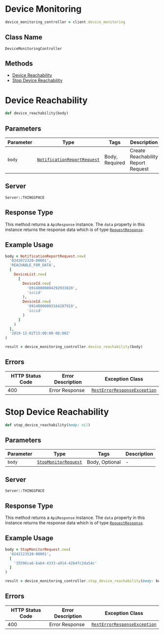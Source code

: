 # Device Monitoring

```ruby
device_monitoring_controller = client.device_monitoring
```

## Class Name

`DeviceMonitoringController`

## Methods

* [Device Reachability](../../doc/controllers/device-monitoring.md#device-reachability)
* [Stop Device Reachability](../../doc/controllers/device-monitoring.md#stop-device-reachability)


# Device Reachability

```ruby
def device_reachability(body)
```

## Parameters

| Parameter | Type | Tags | Description |
|  --- | --- | --- | --- |
| `body` | [`NotificationReportRequest`](../../doc/models/notification-report-request.md) | Body, Required | Create Reachability Report Request |

## Server

`Server::THINGSPACE`

## Response Type

This method returns a `ApiResponse` instance. The `data` property in this instance returns the response data which is of type [`RequestResponse`](../../doc/models/request-response.md).

## Example Usage

```ruby
body = NotificationReportRequest.new(
  '0242072320-00001',
  'REACHABLE_FOR_DATA',
  [
    DeviceList.new(
      [
        DeviceId.new(
          '89148000004292933820',
          'iccid'
        ),
        DeviceId.new(
          '89148000003164287919',
          'iccid'
        )
      ]
    )
  ],
  '2019-12-02T15:00:00-08:00Z'
)

result = device_monitoring_controller.device_reachability(body)
```

## Errors

| HTTP Status Code | Error Description | Exception Class |
|  --- | --- | --- |
| 400 | Error Response | [`RestErrorResponseException`](../../doc/models/rest-error-response-exception.md) |


# Stop Device Reachability

```ruby
def stop_device_reachability(body: nil)
```

## Parameters

| Parameter | Type | Tags | Description |
|  --- | --- | --- | --- |
| `body` | [`StopMonitorRequest`](../../doc/models/stop-monitor-request.md) | Body, Optional | - |

## Server

`Server::THINGSPACE`

## Response Type

This method returns a `ApiResponse` instance. The `data` property in this instance returns the response data which is of type [`RequestResponse`](../../doc/models/request-response.md).

## Example Usage

```ruby
body = StopMonitorRequest.new(
  '0242123520-00001',
  [
    '35596ca6-bab4-4333-a914-42b4fc2da54c'
  ]
)

result = device_monitoring_controller.stop_device_reachability(body: body)
```

## Errors

| HTTP Status Code | Error Description | Exception Class |
|  --- | --- | --- |
| 400 | Error Response | [`RestErrorResponseException`](../../doc/models/rest-error-response-exception.md) |

